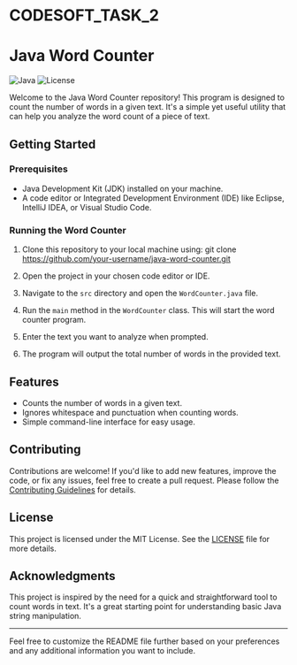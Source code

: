 # CODESOFT_TASK_2

# Java Word Counter

![Java](https://img.shields.io/badge/language-Java-orange)
![License](https://img.shields.io/badge/license-MIT-blue)

Welcome to the Java Word Counter repository! This program is designed to count the number of words in a given text. It's a simple yet useful utility that can help you analyze the word count of a piece of text.

## Getting Started

### Prerequisites

- Java Development Kit (JDK) installed on your machine.
- A code editor or Integrated Development Environment (IDE) like Eclipse, IntelliJ IDEA, or Visual Studio Code.

### Running the Word Counter

1. Clone this repository to your local machine using:
git clone https://github.com/your-username/java-word-counter.git

2. Open the project in your chosen code editor or IDE.

3. Navigate to the `src` directory and open the `WordCounter.java` file.

4. Run the `main` method in the `WordCounter` class. This will start the word counter program.

5. Enter the text you want to analyze when prompted.

6. The program will output the total number of words in the provided text.

## Features

- Counts the number of words in a given text.
- Ignores whitespace and punctuation when counting words.
- Simple command-line interface for easy usage.

## Contributing

Contributions are welcome! If you'd like to add new features, improve the code, or fix any issues, feel free to create a pull request. Please follow the [Contributing Guidelines](CONTRIBUTING.md) for details.

## License

This project is licensed under the MIT License. See the [LICENSE](LICENSE) file for more details.

## Acknowledgments

This project is inspired by the need for a quick and straightforward tool to count words in text. It's a great starting point for understanding basic Java string manipulation.

---

Feel free to customize the README file further based on your preferences and any additional information you want to include.

